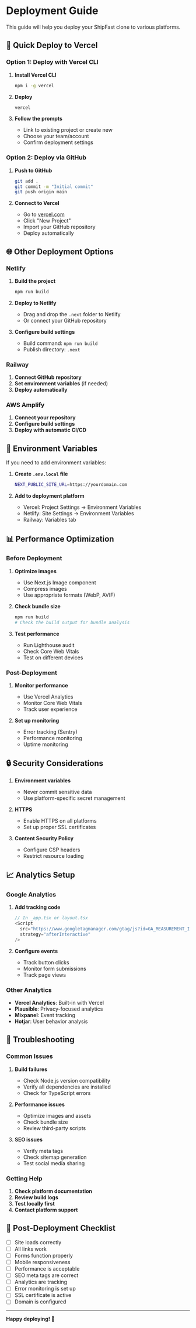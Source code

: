 # Deployment Guide

This guide will help you deploy your ShipFast clone to various platforms.

## 🚀 Quick Deploy to Vercel

### Option 1: Deploy with Vercel CLI

1. **Install Vercel CLI**
   ```bash
   npm i -g vercel
   ```

2. **Deploy**
   ```bash
   vercel
   ```

3. **Follow the prompts**
   - Link to existing project or create new
   - Choose your team/account
   - Confirm deployment settings

### Option 2: Deploy via GitHub

1. **Push to GitHub**
   ```bash
   git add .
   git commit -m "Initial commit"
   git push origin main
   ```

2. **Connect to Vercel**
   - Go to [vercel.com](https://vercel.com)
   - Click "New Project"
   - Import your GitHub repository
   - Deploy automatically

## 🌐 Other Deployment Options

### Netlify

1. **Build the project**
   ```bash
   npm run build
   ```

2. **Deploy to Netlify**
   - Drag and drop the `.next` folder to Netlify
   - Or connect your GitHub repository

3. **Configure build settings**
   - Build command: `npm run build`
   - Publish directory: `.next`

### Railway

1. **Connect GitHub repository**
2. **Set environment variables** (if needed)
3. **Deploy automatically**

### AWS Amplify

1. **Connect your repository**
2. **Configure build settings**
3. **Deploy with automatic CI/CD**

## 🔧 Environment Variables

If you need to add environment variables:

1. **Create `.env.local` file**
   ```bash
   NEXT_PUBLIC_SITE_URL=https://yourdomain.com
   ```

2. **Add to deployment platform**
   - Vercel: Project Settings → Environment Variables
   - Netlify: Site Settings → Environment Variables
   - Railway: Variables tab

## 📊 Performance Optimization

### Before Deployment

1. **Optimize images**
   - Use Next.js Image component
   - Compress images
   - Use appropriate formats (WebP, AVIF)

2. **Check bundle size**
   ```bash
   npm run build
   # Check the build output for bundle analysis
   ```

3. **Test performance**
   - Run Lighthouse audit
   - Check Core Web Vitals
   - Test on different devices

### Post-Deployment

1. **Monitor performance**
   - Use Vercel Analytics
   - Monitor Core Web Vitals
   - Track user experience

2. **Set up monitoring**
   - Error tracking (Sentry)
   - Performance monitoring
   - Uptime monitoring

## 🔒 Security Considerations

1. **Environment variables**
   - Never commit sensitive data
   - Use platform-specific secret management

2. **HTTPS**
   - Enable HTTPS on all platforms
   - Set up proper SSL certificates

3. **Content Security Policy**
   - Configure CSP headers
   - Restrict resource loading

## 📈 Analytics Setup

### Google Analytics

1. **Add tracking code**
   ```javascript
   // In _app.tsx or layout.tsx
   <Script
     src="https://www.googletagmanager.com/gtag/js?id=GA_MEASUREMENT_ID"
     strategy="afterInteractive"
   />
   ```

2. **Configure events**
   - Track button clicks
   - Monitor form submissions
   - Track page views

### Other Analytics

- **Vercel Analytics**: Built-in with Vercel
- **Plausible**: Privacy-focused analytics
- **Mixpanel**: Event tracking
- **Hotjar**: User behavior analysis

## 🚨 Troubleshooting

### Common Issues

1. **Build failures**
   - Check Node.js version compatibility
   - Verify all dependencies are installed
   - Check for TypeScript errors

2. **Performance issues**
   - Optimize images and assets
   - Check bundle size
   - Review third-party scripts

3. **SEO issues**
   - Verify meta tags
   - Check sitemap generation
   - Test social media sharing

### Getting Help

1. **Check platform documentation**
2. **Review build logs**
3. **Test locally first**
4. **Contact platform support**

## 📝 Post-Deployment Checklist

- [ ] Site loads correctly
- [ ] All links work
- [ ] Forms function properly
- [ ] Mobile responsiveness
- [ ] Performance is acceptable
- [ ] SEO meta tags are correct
- [ ] Analytics are tracking
- [ ] Error monitoring is set up
- [ ] SSL certificate is active
- [ ] Domain is configured

---

**Happy deploying! 🚀** 